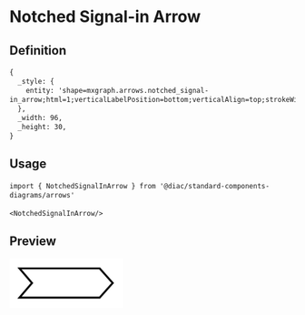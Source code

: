 # Notched Signal-in Arrow

## Definition

```
{
  _style: { 
    entity: 'shape=mxgraph.arrows.notched_signal-in_arrow;html=1;verticalLabelPosition=bottom;verticalAlign=top;strokeWidth=2;strokeColor=#000000;',
  },
  _width: 96,
  _height: 30,
}
```

## Usage

```
import { NotchedSignalInArrow } from '@diac/standard-components-diagrams/arrows'

<NotchedSignalInArrow/>
```

## Preview

<img src="./notched-signal-in-arrow.png" width="200"/>
